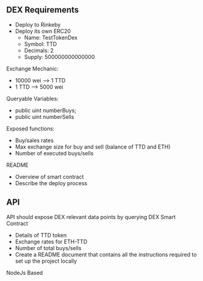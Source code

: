 ## DEX Requirements

+ Deploy to Rinkeby
+ Deploy its own ERC20
  + Name: TestTokenDex
  + Symbol: TTD
  + Decimals: 2
  + Supply: 500000000000000
    
Exchange Mechanic:
+ 10000 wei --> 1 TTD
+ 1 TTD --> 5000 wei
  
Queryable Variables:
+ public uint numberBuys;
+ public uint numberSells

Exposed functions:
+ Buy/sales rates
+ Max exchange size for buy and sell (balance of TTD and ETH)
+ Number of executed buys/sells

README
+ Overview of smart contract
+ Describe the deploy process


## API

API should expose DEX relevant data points by querying DEX Smart Contract

+ Details of TTD token
+ Exchange rates for ETH-TTD
+ Number of total buys/sells
+ Create a README document that contains all the instructions required to set up the project locally

NodeJs Based